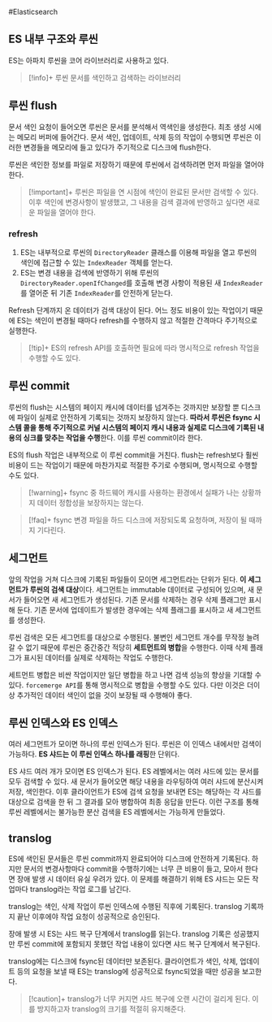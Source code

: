 #Elasticsearch 

## ES 내부 구조와 루씬
ES는 아파치 루씬을 코어 라이브러리로 사용하고 있다.

> [!info]+ 루씬
> 문서를 색인하고 검색하는 라이브러리


## 루씬 flush
문서 색인 요청이 들어오면 루씬은 문서를 분석해서 역색인을 생성한다. 최초 생성 시에는 메모리 버퍼에 들어간다. 문서 색인, 업데이트, 삭제 등의 작업이 수행되면 루씬은 이러한 변경들을 메모리에 들고 있다가 주기적으로 디스크에 flush한다.

루씬은 색인한 정보를 파일로 저장하기 때문에 루씬에서 검색하려면 먼저 파일을 열어야 한다.

> [!important]+ 
> 루씬은 파일을 연 시점에 색인이 완료된 문서만 검색할 수 있다. 이후 색인에 변경사항이 발생했고, 그 내용을 검색 결과에 반영하고 싶다면 새로운 파일을 열어야 한다.

### refresh
1. ES는 내부적으로 루씬의 `DirectoryReader` 클래스를 이용해 파일을 열고 루씬의 색인에 접근할 수 있는 `IndexReader` 객체를 얻는다.
2. ES는 변경 내용을 검색에 반영하기 위해 루씬의 `DirectoryReader.openIfChanged`를 호출해 변경 사항이 적용된 새 `IndexReader`를 열어준 뒤 기존 `IndexReader`를 안전하게 닫는다.

Refresh 단계까지 온 데이터가 검색 대상이 된다. 어느 정도 비용이 있는 작업이기 때문에 ES는 색인이 변경될 때마다 refresh를 수행하지 않고 적절한 간격마다 주기적으로 실행한다.

> [!tip]+ 
> ES의 refresh API를 호출하면 필요에 따라 명시적으로 refresh 작업을 수행할 수도 있다.


## 루씬 commit
루씬의 flush는 시스템의 페이지 캐시에 데이터를 넘겨주는 것까지만 보장할 뿐 디스크에 파일이 실제로 안전하게 기록되는 것까지 보장하지 않는다. **따라서 루씬은 fsync 시스템 콜을 통해 주기적으로 커널 시스템의 페이지 캐시 내용과 실제로 디스크에 기록된 내용의 싱크를 맞추는 작업을 수행**한다. 이를 루씬 commit이라 한다.

ES의 flush 작업은 내부적으로 이 루씬 commit을 거친다. flush는 refresh보다 훨씬 비용이 드는 작업이기 때문에 마찬가지로 적절한 주기로 수행되며, 명시적으로 수행할 수도 있다.

> [!warning]+ 
> fsync 중 하드웨어 캐시를 사용하는 환경에서 실패가 나는 상황까지 데이터 정합성을 보장하지는 않는다.

> [!faq]+ fsync
> 변경 파일을 하드 디스크에 저장되도록 요청하며, 저장이 될 때까지 기다린다.
## 세그먼트
앞의 작업을 거쳐 디스크에 기록된 파일들이 모이면 세그먼트라는 단위가 된다. **이 세그먼트가 루씬의 검색 대상**이다. 세그먼트는 immutable 데이터로 구성되어 있으며, 새 문서가 들어오면 새 세그먼트가 생성된다. 기존 문서를 삭제하는 경우 삭제 플래그만 표시해 둔다. 기존 문서에 업데이트가 발생한 경우에는 삭제 플래그를 표시하고 새 세그먼트를 생성한다.

루씬 검색은 모든 세그먼트를 대상으로 수행된다. 불변인 세그먼트 개수를 무작정 늘려갈 수 없기 때문에 루씬은 중간중간 적당히 **세트먼트의 병합**을 수행한다. 이때 삭제 플래그가 표시된 데이터를 실제로 삭제하는 작업도 수행한다.

세트먼트 병합은 비싼 작업이지만 일단 병합을 하고 나면 검색 성능의 향상을 기대할 수 있다.
`forcemerge API`를 통해 명시적으로 병합을 수행할 수도 있다. 다만 이것은 더이상 추가적인 데이터 색인이 없을 것이 보장될 때 수행해야 좋다.

## 루씬 인덱스와 ES 인덱스
여러 세그먼트가 모이면 하나의 루씬 인덱스가 된다. 루씬은 이 인덱스 내에서만 검색이 가능하다.
**ES 샤드는 이 루씬 인덱스 하나를 래핑**한 단위다.

ES 샤드 여러 개가 모이면 ES 인덱스가 된다. ES 레벨에서는 여러 샤드에 있는 문서를 모두 검색할 수 있다. 새 문서가 들어오면 해당 내용을 라우팅하여 여러 샤드에 분산시켜 저장, 색인한다. 이후 클라이언트가 ES에 검색 요청을 보내면 ES는 해당하는 각 샤드를 대상으로 검색을 한 뒤 그 결과를 모아 병합하여 최종 응답을 만든다. 이런 구조를 통해 루씬 레벨에서는 불가능한 분산 검색을 ES 레벨에서는 가능하게 만들었다.

## translog
ES에 색인된 문서들은 루씬 commit까지 완료되어야 디스크에 안전하게 기록된다. 하지만 문서의 변경사항마다 commit을 수행하기에는 너무 큰 비용이 들고, 모아서 한다면 장애 발생 시 데이터 유실 우려가 있다. 이 문제를 해결하기 위해 ES 샤드는 모든 작업마다 translog라는 작업 로그를 남긴다.

translog는 색인, 삭제 작업이 루씬 인덱스에 수행된 직후에 기록된다. translog 기록까지 끝난 이후에야 작업 요청이 성공적으로 승인된다.

장애 발생 시 ES는 샤드 복구 단계에서 translog를 읽는다. translog 기록은 성공했지만 루씬 commit에 포함되지 못했던 작업 내용이 있다면 샤드 복구 단계에서 복구된다.

translog에는 디스크에 fsync된 데이터만 보존된다. 클라이언트가 색인, 삭제, 업데이트 등의 요청을 보낼 때 ES는 translog에 성공적으로 fsync되었을 때만 성공을 보고한다.

> [!caution]+ 
> translog가 너무 커지면 샤드 복구에 오랜 시간이 걸리게 된다. 이를 방지하고자 translog의 크기를 적절히 유지해준다. 
